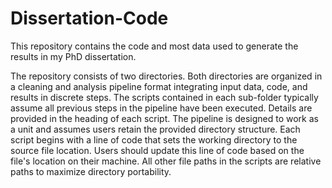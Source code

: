 # Dissertation-Code

This repository contains the code and most data used to generate the results in my PhD dissertation.

The repository consists of two directories. Both directories are organized in a cleaning and analysis pipeline format integrating input data, code, and results in discrete steps. The scripts contained in each sub-folder typically assume all previous steps in the pipeline have been executed. Details are provided in the heading of each script. The pipeline is designed to work as a unit and assumes users retain the provided directory structure. Each script begins with a line of code that sets the working directory to the source file location. Users should update this line of code based on the file's location on their machine. All other file paths in the scripts are relative paths to maximize directory portability.
